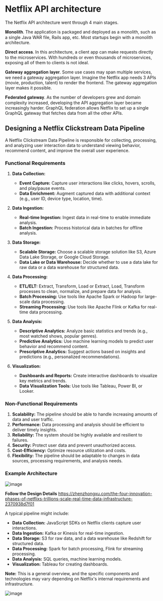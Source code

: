 # Netflix API architecture

The Netflix API architecture went through 4 main stages. 

𝐌𝐨𝐧𝐨𝐥𝐢𝐭𝐡. The application is packaged and deployed as a monolith, such as a single Java WAR file, Rails app, etc. Most startups begin with a monolith architecture.

𝐃𝐢𝐫𝐞𝐜𝐭 𝐚𝐜𝐜𝐞𝐬𝐬. In this architecture, a client app can make requests directly to the microservices. With hundreds or even thousands of microservices, exposing all of them to clients is not ideal.

𝐆𝐚𝐭𝐞𝐰𝐚𝐲 𝐚𝐠𝐠𝐫𝐞𝐠𝐚𝐭𝐢𝐨𝐧 𝐥𝐚𝐲𝐞𝐫. Some use cases may span multiple services, we need a gateway aggregation layer. Imagine the Netflix app needs 3 APIs  (movie, production, talent) to render the frontend. The gateway aggregation layer makes it possible.

𝐅𝐞𝐝𝐞𝐫𝐚𝐭𝐞𝐝 𝐠𝐚𝐭𝐞𝐰𝐚𝐲. As the number of developers grew and domain complexity increased, developing the API aggregation layer became increasingly harder. GraphQL federation allows Netflix to set up a single GraphQL gateway that fetches data from all the other APIs.

## Designing a Netflix Clickstream Data Pipeline

A Netflix Clickstream Data Pipeline is responsible for collecting, processing, and analyzing user interaction data to understand viewing behavior, recommend content, and improve the overall user experience.

### Functional Requirements

1. **Data Collection:**
   * **Event Capture:** Capture user interactions like clicks, hovers, scrolls, and play/pause events.
   * **Data Enrichment:** Augment captured data with additional context (e.g., user ID, device type, location, time).

2. **Data Ingestion:**
   * **Real-time Ingestion:** Ingest data in real-time to enable immediate analysis.
   * **Batch Ingestion:** Process historical data in batches for offline analysis.

3. **Data Storage:**
   * **Scalable Storage:** Choose a scalable storage solution like S3, Azure Data Lake Storage, or Google Cloud Storage.
   * **Data Lake or Data Warehouse:** Decide whether to use a data lake for raw data or a data warehouse for structured data.

4. **Data Processing:**
   * **ETL/ELT:** Extract, Transform, Load or Extract, Load, Transform processes to clean, normalize, and prepare data for analysis.
   * **Batch Processing:** Use tools like Apache Spark or Hadoop for large-scale data processing.
   * **Streaming Processing:** Use tools like Apache Flink or Kafka for real-time data processing.

5. **Data Analysis:**
   * **Descriptive Analytics:** Analyze basic statistics and trends (e.g., most watched shows, popular genres).
   * **Predictive Analytics:** Use machine learning models to predict user behavior and recommend content.
   * **Prescriptive Analytics:** Suggest actions based on insights and predictions (e.g., personalized recommendations).

6. **Visualization:**
   * **Dashboards and Reports:** Create interactive dashboards to visualize key metrics and trends.
   * **Data Visualization Tools:** Use tools like Tableau, Power BI, or Looker.

### Non-Functional Requirements

1. **Scalability:** The pipeline should be able to handle increasing amounts of data and user traffic.
2. **Performance:** Data processing and analysis should be efficient to deliver timely insights.
3. **Reliability:** The system should be highly available and resilient to failures.
4. **Security:** Protect user data and prevent unauthorized access.
5. **Cost-Efficiency:** Optimize resource utilization and costs.
6. **Flexibility:** The pipeline should be adaptable to changes in data sources, processing requirements, and analysis needs.

### Example Architecture

![image](https://github.com/user-attachments/assets/06c0e6b8-6ff2-40cc-b461-2d981bdfb817)

**Follow the Design Details**
https://zhenzhongxu.com/the-four-innovation-phases-of-netflixs-trillions-scale-real-time-data-infrastructure-2370938d7f01

A typical pipeline might include:

* **Data Collection:** JavaScript SDKs on Netflix clients capture user interactions.
* **Data Ingestion:** Kafka or Kinesis for real-time ingestion.
* **Data Storage:** S3 for raw data, and a data warehouse like Redshift for structured data.
* **Data Processing:** Spark for batch processing, Flink for streaming processing.
* **Data Analysis:** SQL queries, machine learning models.
* **Visualization:** Tableau for creating dashboards.

**Note:** This is a general overview, and the specific components and technologies may vary depending on Netflix's internal requirements and infrastructure.


![image](https://user-images.githubusercontent.com/115500959/206849624-09068de7-a7c3-47be-878e-e6c95d2d81a7.png)

